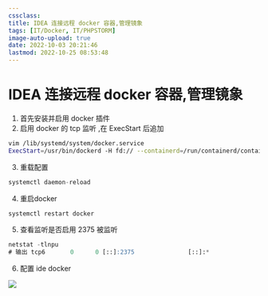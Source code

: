 ```yaml
---
cssclass:
title: IDEA 连接远程 docker 容器,管理镜象
tags: [IT/Docker, IT/PHPSTORM]
image-auto-upload: true
date: 2022-10-03 20:21:46
lastmod: 2022-10-25 08:53:48
---
```

# IDEA 连接远程 docker 容器,管理镜象
1.  首先安装并启用 docker 插件
2.  启用 docker 的 tcp 监听 ,在 ExecStart 后追加

```bash
vim /lib/systemd/system/docker.service
ExecStart=/usr/bin/dockerd -H fd:// --containerd=/run/containerd/containerd.sock -H tcp://0.0.0.0:2375

```

3.  重载配置

```SQL
systemctl daemon-reload
```

4.  重启docker

```SQL
systemctl restart docker
```

5.  查看监听是否启用 2375 被监听

```SQL
netstat -tlnpu
# 输出 tcp6       0      0 [::]:2375               [::]:*                  LISTEN      3055/dockerd
```

6.  配置 ide docker

![](https://cdn.jsdelivr.net/gh/ayuayue/cdn/wolai/202112201748989.png)